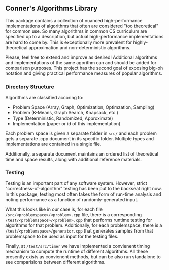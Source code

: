 ## Conner's Algorithms Library

This package contains a collection of nuanced high-performance implementations of algorithms
that often are considered "too theoretical" for common use. So many algorithms in common
CS curriculum are specified up to a description, but actual high-performance implementations
are hard to come by. This is exceptionally more prevalent for highly-theoretical approximation
and non-deterministic algorithms.

Please, feel free to extend and improve as desired! Additional algorithms and implementations
of the same agorithm can and should be added for comparison purposes. This project has the
second goal of exposing big-oh notation and giving practical performance measures of
popular algorithms.

### Directory Structure

Algorithms are classified accoring to:

- Problem Space (Array, Graph, Optimization, Optimzation, Sampling)
- Problem (K-Means, Graph Search, Knapsack, etc.)
- Type (Deterministic, Randomized, Approximate)
- Implementation (paper or id of this implementation)

Each problem space is given a separate folder in `src/` and each problem gets a separate .cpp
document in its specific folder. Multiple types and implementations are contained in a single
file.

Additionally, a separate document maintains an ordered list of theoretical time and space results,
along with additional reference materials.

### Testing

Testing is an important part of any software system. However, strict "correctness-of-algorithm" testing has been put to the backseat right now. In this package, testing most often takes the form of run-time analysis and noting performance as a function of randomly-generated input.

What this looks like in our case is, for each file `/src/<problemspace>/<problem>.cpp` file, there is a corresponding
`/test/<problemspace>/<problem>.cpp` that performs runtime testing for algorithms for that problem. Additionally, for each problemspace, there is a `/test/<problemspace>/generator.cpp` that generates samples from that problemspace to be used as input for the testing files.

Finally, at `/test/src/timer` we have implemented a convienent timing mechanism to compute the runtime of different algorithms. All these presently exists as convienent methods, but can be also run standalone to see comparisions between different algorithms.

